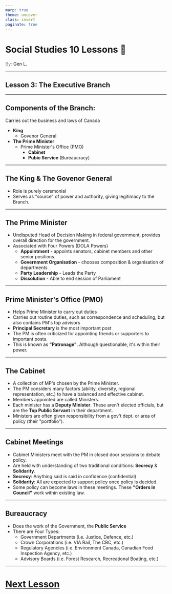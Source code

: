 ```yaml
---
marp: true
theme: uncover
class: invert
paginate: true
---
```


# <!--fit--> Social Studies 10 Lessons :book:

<span style="color:grey">By:</span> Gen L.

<!--_footer: In partnership with Hyperion University, 2023-->

---

## Lesson 3: The Executive Branch

---

## Components of the Branch:

Carries out the business and laws of Canada

* **King**
    * Govenor General
* **The Prime Minister**
    * Prime Minister's Office (PMO)
        - **Cabinet**
        - **Pubic Service** (Bureaucracy)

---

## The King & The Govenor General

* Role is purely ceremonial
* Serves as "source" of power and authority, giving legitimacy to the Branch.

---

## The Prime Minister

* Undisputed Head of Decision Making in federal government, provides overall direction for the government.
* Associated with Four Powers (DOLA Powers)
    * **Appointment** - appoints senators, cabinet members and other senior positions.
    * **Government Organisation** - chooses composition & organisation of departments
    * **Party Leadership** - Leads the Party
    * **Dissolution** - Able to end session of Parliament

---

## Prime Minister's Office (PMO)

* Helps Prime Minister to carry out duties
* Carries out routine duties, such as correspondence and scheduling, but also contains PM's top advisors
* **Principal Secretary** is the most important post
* The PM is often criticized for appointing friends or supporters to important posts.
* This is known as **"Patronage"**. Although questionable, it's within their power.

---

## The Cabinet

* A collection of MP's chosen by the Prime Minister.
* The PM considers many factors (ability, diversity, regional representation, etc.) to have a balanced and effective cabinet.
* Members appointed are called Ministers.
* Each minister has a **Deputy Minister**. These aren't elected officials, but are the **Top Public Servant** in their department.
* Ministers are often given responsibility from a gov't dept. or area of policy (their "portfolio").

---

## Cabinet Meetings

* Cabinet Ministers meet with the PM in closed door sessions to debate policy.
* Are held with understanding of two traditional conditions: **Secrecy** & **Solidarity**.
* **Secrecy**: Anything said is said in confidence (confidential)
* **Solidarity**: All are expected to support policy once policy is decided.
* Some policy can become laws in these meetings. These **"Orders in Council"** work within existing law.

---

## Bureaucracy

* Does the work of the Government, the **Public Service**
* There are Four Types:
    * Government Departments (i.e. Justice, Defence, etc.)
    * Crown Corporations (i.e. VIA Rail, The CBC, etc.)
    * Regulatory Agencies (i.e. Environment Canada, Canadian Food Inspection Agency, etc.)
    * Advisory Boards (i.e. Forest Research, Recreational Boating, etc.)

---

# [Next Lesson](Lesson%204.html)